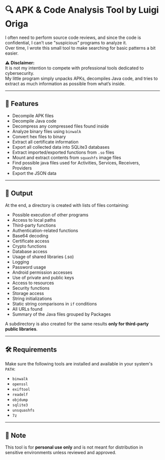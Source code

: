 # 🔍 APK & Code Analysis Tool by Luigi Origa

I often need to perform source code reviews, and since the code is confidential, I can't use "suspicious" programs to analyze it.  
Over time, I wrote this small tool to make searching for basic patterns a bit easier.

⚠️ **Disclaimer:**  
It is not my intention to compete with professional tools dedicated to cybersecurity.  
My little program simply unpacks APKs, decompiles Java code, and tries to extract as much information as possible from what’s inside.

---

## 🔧 Features

- Decompile APK files  
- Decompile Java code  
- Decompress any compressed files found inside  
- Analyze binary files using `binwalk`  
- Convert hex files to binary  
- Extract all certificate information  
- Export all collected data into SQLite3 databases  
- Extract imported/exported functions from `.so` files  
- Mount and extract contents from `squashfs` image files
- Find possible java files used for Activities, Services, Receivers, Providers
- Export the JSON data

---

## 📁 Output

At the end, a directory is created with lists of files containing:

- Possible execution of other programs  
- Access to local paths  
- Third-party functions  
- Authentication-related functions  
- Base64 decoding  
- Certificate access  
- Crypto functions  
- Database access  
- Usage of shared libraries (.so)  
- Logging  
- Password usage  
- Android permission accesses  
- Use of private and public keys  
- Access to resources  
- Security functions  
- Storage access  
- String initializations  
- Static string comparisons in `if` conditions  
- All URLs found
- Summary of the Java files grouped by Packages

A subdirectory is also created for the same results **only for third-party public libraries**.

---

## 🛠 Requirements

Make sure the following tools are installed and available in your system's `PATH`:

- `binwalk`  
- `openssl`  
- `exiftool`  
- `readelf`  
- `objdump`  
- `sqlite3`  
- `unsquashfs`  
- `7z`

---

## 📌 Note

This tool is for **personal use only** and is not meant for distribution in sensitive environments unless reviewed and approved.
